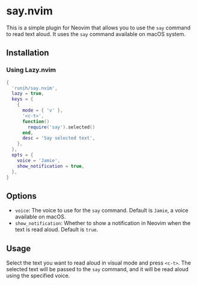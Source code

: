 # say.nvim

This is a simple plugin for Neovim that allows you to use the `say` command to read text aloud.
It uses the `say` command available on macOS system.

## Installation

### Using Lazy.nvim

```lua
{
  'runih/say.nvim',
  lazy = true,
  keys = {
    {
      mode = { 'v' },
      '<c-t>',
      function()
        require('say').selected()
      end,
      desc = 'Say selected text',
    },
  },
  opts = {
    voice = 'Jamie',
    show_notification = true,
  },
}
```

## Options

- `voice`: The voice to use for the `say` command. Default is `Jamie`, a voice available on macOS.
- `show_notification`: Whether to show a notification in Neovim when the text is read aloud. Default is `true`.

## Usage

Select the text you want to read aloud in visual mode and press `<c-t>`. The selected text will be
passed to the `say` command, and it will be read aloud using the specified voice.
